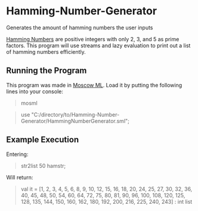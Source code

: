 # Hamming-Number-Generator
Generates the amount of hamming numbers the user inputs

[Hamming Numbers](http://en.wikipedia.org/wiki/Regular_number) are positive integers with only 2, 3, and 5 as prime factors. This program will use streams and lazy evaluation to print out a list of hamming numbers efficiently.

Running the Program
---
This program was made in [Moscow ML](http://mosml.org/).
Load it by putting the following lines into your console:
>mosml

>use "C:/directory/to/Hamming-Number-Generator/HammingNumberGenerator.sml";

Example Execution
---
Entering:
>str2list 50 hamstr;

Will return:
>val it = [1, 2, 3, 4, 5, 6, 8, 9, 10, 12, 15, 16, 18, 20, 24, 25, 27, 30, 32, 36, 40, 45, 48, 50, 54, 60, 64, 72, 75, 80, 81, 90, 96, 100, 108, 120, 125, 128, 135, 144, 150, 160, 162, 180, 192, 200, 216, 225, 240, 243] :
int list
